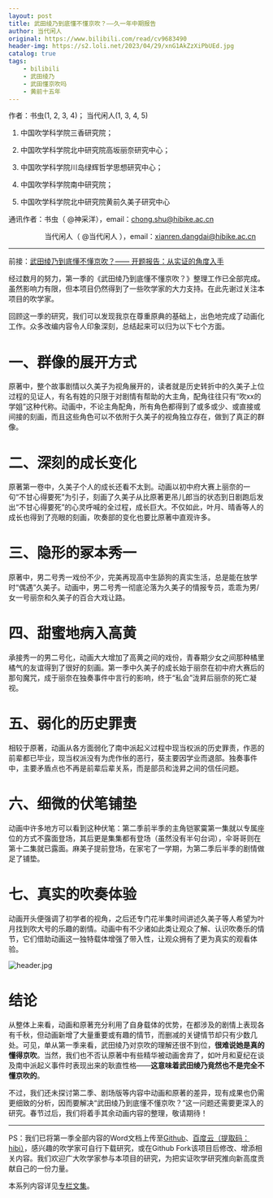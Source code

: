 ```yaml
---
layout: post
title: 武田绫乃到底懂不懂京吹？——久一年中期报告
author: 当代闲人
original: https://www.bilibili.com/read/cv9683490
header-img: https://s2.loli.net/2023/04/29/xnG1AkZzXiPbUEd.jpg
catalog: true
tags:
    - bilibili
    - 武田绫乃
    - 武田懂京吹吗
    - 黄前十五年
---
```


作者：书虫(1, 2, 3, 4)； 当代闲人(1, 3, 4, 5) 

1. 中国吹学科学院三香研究院； 

2. 中国吹学科学院北中研究院高坂丽奈研究中心；

3. 中国吹学科学院川岛绿辉哲学思想研究中心；

4. 中国吹学科学院南中研究院；

5. 中国吹学科学院北中研究院黄前久美子研究中心 

通讯作者：书虫（ @神采洋），email：chong.shu@hibike.ac.cn                   

                  当代闲人（ @当代闲人 ），email：xianren.dangdai@hibike.ac.cn

* * *

前接：[武田绫乃到底懂不懂京吹？—— 开题报告：从实证的角度入手](/2020/11/17/congshizhengdejiaodurushou/)

经过数月的努力，第一季的《武田绫乃到底懂不懂京吹？》整理工作已全部完成。虽然影响力有限，但本项目仍然得到了一些吹学家的大力支持。在此先谢过关注本项目的吹学家。

回顾这一季的研究，我们可以发现我京在尊重原典的基础上，出色地完成了动画化工作。众多改编内容令人印象深刻，总结起来可以归为以下七个方面。

# 一、群像的展开方式

原著中，整个故事剧情以久美子为视角展开的，读者就是历史转折中的久美子上位过程的见证人，有名有姓的只限于对剧情有帮助的大主角，配角往往只有“吹xx的学姐”这种代称。动画中，不论主角配角，所有角色都得到了或多或少、或直接或间接的刻画，而且这些角色可以不依附于久美子的视角独立存在，做到了真正的群像。

# 二、深刻的成长变化

原著第一卷中，久美子个人的成长还看不太到。动画以初中府大赛上丽奈的一句“不甘心得要死”为引子，刻画了久美子从比原著更吊儿郎当的状态到日剧跑后发出“不甘心得要死”的心灵呼喊的全过程，成长巨大。不仅如此，叶月、晴香等人的成长也得到了亮眼的刻画，吹奏部的变化也要比原著中直观许多。

# 三、隐形的冢本秀一

原著中，男二号秀一戏份不少，完美再现高中生舔狗的真实生活，总是能在放学时“偶遇”久美子。动画中，男二号秀一彻底沦落为久美子的情报专员，乖乖为男/女一号丽奈和久美子的百合大戏让路。

# 四、甜蜜地病入高黄

承接秀一的男二号化，动画大大增加了高黄之间的戏份，青春期少女之间那种橘里橘气的友谊得到了很好的刻画。第一季中久美子的成长始于丽奈在初中府大赛后的那句魔咒，成于丽奈在独奏事件中言行的影响，终于“私会”泷昇后丽奈的死亡凝视。

# 五、弱化的历史罪责

相较于原著，动画从各方面弱化了南中派起义过程中现当权派的历史罪责，作恶的前辈都已毕业，现当权派没有为虎作伥的恶行，葵主要因学业而退部。独奏事件中，主要矛盾点也不再是前辈后辈关系，而是部员和泷昇之间的信任问题。

# 六、细微的伏笔铺垫

动画中许多地方可以看到这种伏笔：第二季前半季的主角铠冢霙第一集就以专属座位的方式不露面登场，其后更是集集都有登场（虽然没有半句台词），伞哥哥则在第十二集就已露面。麻美子提前登场，在家宅了一学期，为第二季后半季的剧情做足了铺垫。

# 七、真实的吹奏体验

动画开头便强调了初学者的视角，之后还专门花半集时间讲述久美子等人希望为叶月找到吹大号的乐趣的剧情。动画中有不少诸如此类让观众了解、认识吹奏乐的情节，它们借助动画这一独特载体增强了带入性，让观众拥有了更为真实的观看体验。

![header.jpg](https://s2.loli.net/2023/04/29/xnG1AkZzXiPbUEd.jpg)

# 结论

从整体上来看，动画和原著充分利用了自身载体的优势，在都涉及的剧情上表现各有千秋，但动画新增了大量重要或有趣的情节，而删减的关键情节却只有少数几处。可见，单从第一季来看，武田绫乃对京吹的理解还很不到位，**很难说她是真的懂得京吹**。当然，我们也不否认原著中有些精华被动画舍弃了，如叶月和夏纪在谈及南中派起义事件时表现出来的耿直性格——**这意味着武田绫乃竟然也不是完全不懂京吹的**。

不过，我们还未探讨第二季、剧场版等内容中动画和原著的差异，现有成果也仍需更细致的分析，因而要解决“武田绫乃到底懂不懂京吹？”这一问题还需要更深入的研究。春节过后，我们将着手其余动画内容的整理，敬请期待！

* * *

PS：我们已将第一季全部内容的Word文档上传至[Github](https://github.com/Shelling0/EmpiricalHibikeology)、[百度云（提取码：hibi）](https://pan.baidu.com/s/1nxZSlQpxcNpVkc0LPIE5zw)，感兴趣的吹学家可自行下载研究，或在Github Fork该项目后修改、增添相关内容。我们欢迎广大吹学家参与本项目的研究，为把实证吹学研究推向新高度贡献自己的一份力量。

本系列内容详见[专栏文集](https://www.bilibili.com/read/readlist/rl350840?spm_id_from=333.999.0.0)。
